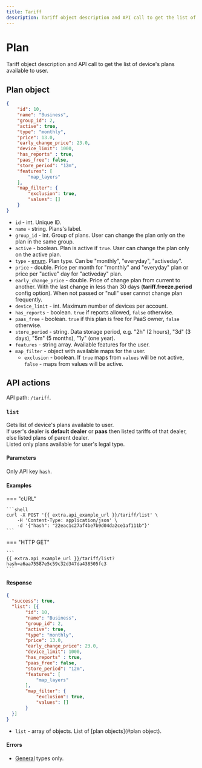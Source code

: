 ```yaml
---
title: Tariff
description: Tariff object description and API call to get the list of device's tariffs available to user.
---
```


# Plan

Tariff object description and API call to get the list of device's plans available to user.


## Plan object

```json
{
    "id": 10,
    "name": "Business",
    "group_id": 2,
    "active": true,
    "type": "monthly",
    "price": 13.0,
    "early_change_price": 23.0,
    "device_limit": 1000,
    "has_reports" : true,
    "paas_free": false,
    "store_period": "12m",
    "features": [
        "map_layers"
    ],
    "map_filter": {
        "exclusion": true,
        "values": []
    }
}
```

* `id` - int. Unique ID.
* `name` - string. Plans's label.
* `group_id` - int. Group of plans. User can change the plan only on the plan in the same group.
* `active` - boolean. Plan is active if `true`. User can change the plan only on the active plan.
* `type` - [enum](../../../getting-started/introduction.md#data-types). Plan type. Can be "monthly", "everyday", "activeday".
* `price` - double. Price per month for "monthly" and "everyday" plan or price per "active" day for "activeday" plan.
* `early_change_price` - double. Price of change plan from current to another. With the last change in less than 30 days (**tariff.freeze.period** config option). When not passed or "null" user cannot change plan frequently.
* `device_limit` - int. Maximum number of devices per account.
* `has_reports` - boolean. `true` if reports allowed, `false` otherwise.
* `paas_free` - boolean. `true` if this plan is free for PaaS owner, `false` otherwise.
* `store_period` - string. Data storage period, e.g. "2h" (2 hours), "3d" (3 days), "5m" (5 months), "1y" (one year).
* `features` - string array. Available features for the user.
* `map_filter` - object with available maps for the user.
    * `exclusion` - boolean. If `true` maps from `values` will be not active, `false` - maps from values will be active.


## API actions

API path: `/tariff`.

### `list`

Gets list of device's plans available to user.<br>
If user's dealer is **default dealer** or **paas** then listed tariffs of that dealer, else listed plans of parent dealer.<br>
Listed only plans available for user's legal type.

#### Parameters

Only API key `hash`.

#### Examples

=== "cURL"

    ```shell
    curl -X POST '{{ extra.api_example_url }}/tariff/list' \
        -H 'Content-Type: application/json' \
        -d '{"hash": "22eac1c27af4be7b9d04da2ce1af111b"}'
    ```

=== "HTTP GET"

    ```
    {{ extra.api_example_url }}/tariff/list?hash=a6aa75587e5c59c32d347da438505fc3
    ```

#### Response

```json
{
  "success": true,
  "list": [{
       "id": 10,
       "name": "Business",
       "group_id": 2,
       "active": true,
       "type": "monthly",
       "price": 13.0,
       "early_change_price": 23.0,
       "device_limit": 1000,
       "has_reports" : true,
       "paas_free": false,
       "store_period": "12m",
       "features": [
           "map_layers"
       ],
       "map_filter": {
           "exclusion": true,
           "values": []
       }
  }] 
}
```

* `list` - array of objects. List of [plan objects](#plan object).

#### Errors

* [General](../../../getting-started/introduction.md#error-codes) types only.


